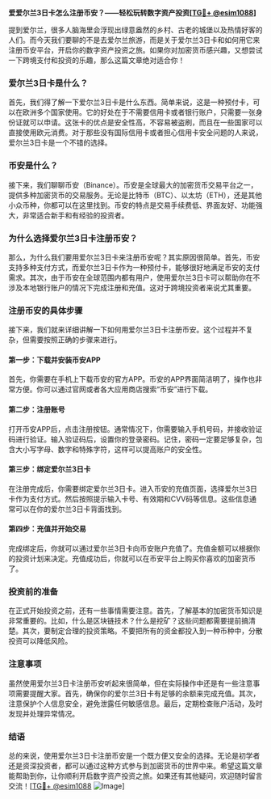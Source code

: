 **爱爱尔兰3日卡怎么注册币安？——轻松玩转数字资产投资[[TG💪+ @esim1088](https://t.me/s/esim1088)]**

提到爱尔兰，很多人脑海里会浮现出绿意盎然的乡村、古老的城堡以及热情好客的人们。而今天我们要聊的不是去爱尔兰旅游，而是关于爱尔兰3日卡和如何用它来注册币安平台，开启你的数字资产投资之旅。如果你对加密货币感兴趣，又想尝试一下跨境支付和投资的乐趣，那么这篇文章绝对适合你！

### 爱尔兰3日卡是什么？

首先，我们得了解一下爱尔兰3日卡是什么东西。简单来说，这是一种预付卡，可以在欧洲多个国家使用。它的好处在于不需要信用卡或者银行账户，只需要一张身份证就可以申请。这张卡的优点是安全性高，不容易被盗刷，而且在一些国家可以直接使用欧元消费。对于那些没有国际信用卡或者担心信用卡安全问题的人来说，爱尔兰3日卡是一个不错的选择。

### 币安是什么？

接下来，我们聊聊币安（Binance）。币安是全球最大的加密货币交易平台之一，提供多种加密货币的交易服务。无论是比特币（BTC）、以太坊（ETH），还是其他小众币种，你都可以在这里找到。币安的特点是交易手续费低、界面友好、功能强大，非常适合新手和有经验的投资者。

### 为什么选择爱尔兰3日卡注册币安？

那么，为什么我们要用爱尔兰3日卡来注册币安呢？其实原因很简单。首先，币安支持多种支付方式，而爱尔兰3日卡作为一种预付卡，能够很好地满足币安的支付需求。其次，由于币安在全球范围内都有用户，使用爱尔兰3日卡可以帮助你在不涉及本地银行账户的情况下完成注册和充值。这对于跨境投资者来说尤其重要。

### 注册币安的具体步骤

接下来，我们就来详细讲解一下如何用爱尔兰3日卡注册币安。这个过程并不复杂，但需要按照正确的步骤来进行。

#### 第一步：下载并安装币安APP

首先，你需要在手机上下载币安的官方APP。币安的APP界面简洁明了，操作也非常方便。你可以通过官网或者各大应用商店搜索“币安”进行下载。

#### 第二步：注册账号

打开币安APP后，点击注册按钮。通常情况下，你需要输入手机号码，并接收验证码进行验证。输入验证码后，设置你的登录密码。记住，密码一定要足够复杂，包含大小写字母、数字和特殊字符，这样可以提高账户的安全性。

#### 第三步：绑定爱尔兰3日卡

在注册完成后，你需要绑定爱尔兰3日卡。进入币安的充值页面，选择爱尔兰3日卡作为支付方式。然后按照提示输入卡号、有效期和CVV码等信息。这些信息通常可以在你的爱尔兰3日卡背面找到。

#### 第四步：充值并开始交易

完成绑定后，你就可以通过爱尔兰3日卡向币安账户充值了。充值金额可以根据你的投资计划来决定。充值成功后，你就可以在币安平台上购买你喜欢的加密货币了。

### 投资前的准备

在正式开始投资之前，还有一些事情需要注意。首先，了解基本的加密货币知识是非常重要的。比如，什么是区块链技术？什么是挖矿？这些问题都需要提前搞清楚。其次，要制定合理的投资策略。不要把所有的资金都投入到一种币种中，分散投资可以降低风险。

### 注意事项

虽然使用爱尔兰3日卡注册币安听起来很简单，但在实际操作中还是有一些注意事项需要提醒大家。首先，确保你的爱尔兰3日卡有足够的余额来完成充值。其次，注意保护个人信息安全，避免泄露任何敏感信息。最后，定期检查账户活动，及时发现并处理异常情况。

### 结语

总的来说，使用爱尔兰3日卡注册币安是一个既方便又安全的选择。无论是初学者还是资深投资者，都可以通过这种方式参与到加密货币的世界中来。希望这篇文章能帮助到你，让你顺利开启数字资产投资之旅。如果还有其他疑问，欢迎随时留言交流！[[TG💪+ @esim1088](https://t.me/s/esim1088) ![Image](https://i.postimg.cc/4NQfJmqS/Snipaste-2025-05-13-00-14-12.png)]